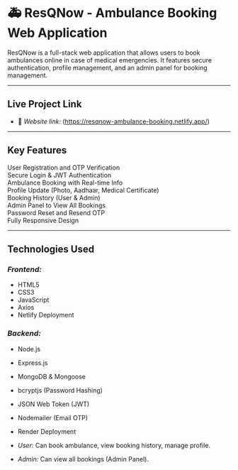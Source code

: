 # 🚑 ResQNow - Ambulance Booking Web Application

ResQNow is a full-stack web application that allows users to book ambulances online in case of medical emergencies. It features secure authentication, profile management, and an admin panel for booking management.

---

##  Live Project Link

- 🔗 *Website link:* (https://resqnow-ambulance-booking.netlify.app/)
  
---

##  Key Features

 User Registration and OTP Verification  
 Secure Login & JWT Authentication  
 Ambulance Booking with Real-time Info  
 Profile Update (Photo, Aadhaar, Medical Certificate)  
 Booking History (User & Admin)  
 Admin Panel to View All Bookings  
 Password Reset and Resend OTP  
 Fully Responsive Design  

---

##  Technologies Used

###  *Frontend:*
- HTML5
- CSS3
- JavaScript 
- Axios
- Netlify Deployment

###   *Backend:*
- Node.js
- Express.js
- MongoDB & Mongoose
- bcryptjs (Password Hashing)
- JSON Web Token (JWT)
- Nodemailer (Email OTP)
- Render Deployment



- *User:* Can book ambulance, view booking history, manage profile.
- *Admin:* Can view all bookings (Admin Panel).
